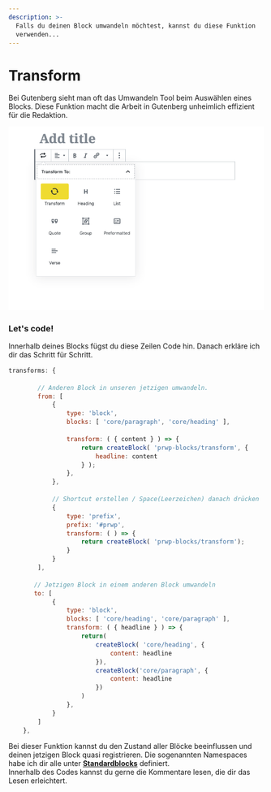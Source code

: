 ```yaml
---
description: >-
  Falls du deinen Block umwandeln möchtest, kannst du diese Funktion
  verwenden...
---
```


# Transform

Bei Gutenberg sieht man oft das Umwandeln Tool beim Auswählen eines Blocks. Diese Funktion macht die Arbeit in Gutenberg unheimlich effizient für die Redaktion. 

![Hier ein Beispiel vom sogenannten Transform Tool](../.gitbook/assets/bildschirmfoto-2019-08-28-um-15.19.19.png)

### Let's code!

Innerhalb deines Blocks fügst du diese Zeilen Code hin. Danach erkläre ich dir das Schritt für Schritt. 

```jsx
transforms: {

        // Anderen Block in unseren jetzigen umwandeln.
        from: [
            {
                type: 'block',
                blocks: [ 'core/paragraph', 'core/heading' ],

                transform: ( { content } ) => {
                    return createBlock( 'prwp-blocks/transform', {
                        headline: content
                    } );
                },
            },

            // Shortcut erstellen / Space(Leerzeichen) danach drücken
            {
                type: 'prefix', 
                prefix: '#prwp', 
                transform: ( ) => {
                    return createBlock( 'prwp-blocks/transform');
                }
            }
        ], 

       // Jetzigen Block in einem anderen Block umwandeln
       to: [
            {
                type: 'block',
                blocks: [ 'core/heading', 'core/paragraph' ],
                transform: ( { headline } ) => {
                    return(
                        createBlock( 'core/heading', {
                            content: headline
                        }), 
                        createBlock('core/paragraph', {
                            content: headline
                        })
                    )
                },
            }
        ]
    },
```

Bei dieser Funktion kannst du den Zustand aller Blöcke beeinflussen und deinen jetzigen Block quasi registrieren. Die sogenannten Namespaces habe ich dir alle unter [**Standardblocks**](../blocks/standardblocks.md) definiert.  
Innerhalb des Codes kannst du gerne die Kommentare lesen, die dir das Lesen erleichtert.   

